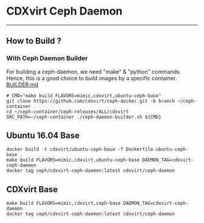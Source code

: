 # CDXvirt Ceph Daemon
---
## How to Build ?
### With Ceph Daemon Builder
For building a ceph-daemon, we need "make" & "python" commands.
Hence, this is a good choice to build images by a specific container.
[BUILDER.md](BUILDER.md)

```
# CMD="make build FLAVORS=mimic,cdxvirt,ubuntu-ceph-base"
git clone https://github.com/cdxvirt/ceph-docker.git -b branch ~/ceph-container
cd ~/ceph-container/ceph-releases/ALL/cdxvirt
SRC_PATH=~/ceph-container ./ceph-daemon-builder.sh ${CMD}
```
## Ubuntu 16.04 Base
```
docker build -t cdxvirt/ubuntu-ceph-base -f Dockerfile.ubuntu-ceph-base .
make build FLAVORS=mimic,cdxvirt,ubuntu-ceph-base DAEMON_TAG=cdxvirt-ceph-daemon
docker tag ceph/cdxvirt-ceph-daemon:latest cdxvirt/ceph-daemon
```
## CDXvirt Base
```
make build FLAVORS=mimic,cdxvirt,ceph-base DAEMON_TAG=cdxvirt-ceph-daemon
docker tag ceph/cdxvirt-ceph-daemon:latest cdxvirt/ceph-daemon
```
